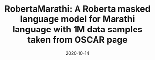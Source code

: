 ---
layout: post
external_url: https://github.com/deepampatel/MarathiBert
title: "RobertaMarathi: A Roberta masked language model for Marathi language with 1M data samples taken from OSCAR page"
date:   2020-10-14
description: Model hosted on huggingface model hub (https://huggingface.co/deepampatel/roberta-mlm-mr)
canonical_url : https://github.com/deepampatel/MarathiBert
---